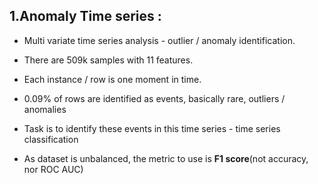 ## 1.Anomaly Time series :   
- Multi variate time series analysis - outlier / anomaly identification.<br>

- There are 509k samples with 11 features.<br>

- Each instance / row is one moment in time.<br>

- 0.09% of rows are identified as events, basically rare, outliers / anomalies<br>

- Task is to identify these events in this time series - time series classification<br> 

- As dataset is unbalanced, the metric to use is **F1 score**(not accuracy, nor ROC AUC)
